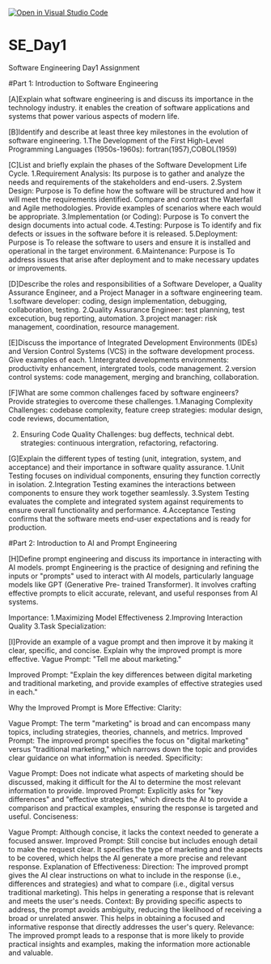 [![Open in Visual Studio Code](https://classroom.github.com/assets/open-in-vscode-2e0aaae1b6195c2367325f4f02e2d04e9abb55f0b24a779b69b11b9e10269abc.svg)](https://classroom.github.com/online_ide?assignment_repo_id=15566563&assignment_repo_type=AssignmentRepo)
# SE_Day1
Software Engineering Day1 Assignment

#Part 1: Introduction to Software Engineering

[A]Explain what software engineering is and discuss its importance in the technology industry.
it enables the creation of software applications and systems that power various aspects of modern life.

[B]Identify and describe at least three key milestones in the evolution of software engineering.
1.The Development of the First High-Level Programming Languages (1950s-1960s): fortran(1957),COBOL(1959)

[C]List and briefly explain the phases of the Software Development Life Cycle.
1.Requirement Analysis: Its purpose is to gather and analyze the needs and requirements of the stakeholders and end-users.
2.System Design: Purpose is To define how the software will be structured and how it will meet the requirements identified.
Compare and contrast the Waterfall and Agile methodologies. Provide examples of scenarios where each would be appropriate.
3.Implementation (or Coding): Purpose is To convert the design documents into actual code.
4.Testing: Purpose is To identify and fix defects or issues in the software before it is released.
5.Deployment: Purpose is To release the software to users and ensure it is installed and operational in the target environment.
6.Maintenance: Purpose is To address issues that arise after deployment and to make necessary updates or improvements.



[D]Describe the roles and responsibilities of a Software Developer, a Quality Assurance Engineer, and a Project Manager in a software engineering team.
1.software developer: coding, design implementation, debugging, collaboration, testing.
2.Quality Assurance Engineer: test planning, test excecution, bug reporting, automation.
3.project manager: risk management, coordination, resource management.

[E]Discuss the importance of Integrated Development Environments (IDEs) and Version Control Systems (VCS) in the software development process. Give examples of each.
1.Intergrated developments environments: productivity enhancement, intergrated tools, code management.
2.version control systems: code management, merging and branching, collaboration.

[F]What are some common challenges faced by software engineers? Provide strategies to overcome these challenges.
1.Managing Complexity
Challenges: codebase complexity, feature creep
strategies: modular design, code reviews, documentation,

2. Ensuring Code Quality
 Challenges: bug deffects, technical debt.
 strategies: continuous intergration, refactoring, refactoring.

[G]Explain the different types of testing (unit, integration, system, and acceptance) and their importance in software quality assurance.
1.Unit Testing focuses on individual components, ensuring they function correctly in isolation.
2.Integration Testing examines the interactions between components to ensure they work together seamlessly.
3.System Testing evaluates the complete and integrated system against requirements to ensure overall functionality and performance.
4.Acceptance Testing confirms that the software meets end-user expectations and is ready for production.

#Part 2: Introduction to AI and Prompt Engineering


[H]Define prompt engineering and discuss its importance in interacting with AI models.
prompt Engineering is the practice of designing and refining the inputs or "prompts" used to interact with AI models, particularly language models like GPT (Generative Pre-
trained Transformer). It involves crafting effective prompts to elicit accurate, relevant, and useful responses from AI systems.

Importance:
1.Maximizing Model Effectiveness
2.Improving Interaction Quality
3.Task Specialization:

[I]Provide an example of a vague prompt and then improve it by making it clear, specific, and concise. Explain why the improved prompt is more effective.
Vague Prompt:
"Tell me about marketing."

Improved Prompt:
"Explain the key differences between digital marketing and traditional marketing, and provide examples of effective strategies used in each."

Why the Improved Prompt is More Effective:
Clarity:

Vague Prompt: The term "marketing" is broad and can encompass many topics, including strategies, theories, channels, and metrics.
Improved Prompt: The improved prompt specifies the focus on "digital marketing" versus "traditional marketing," which narrows down the topic and provides clear guidance on what information is needed.
Specificity:

Vague Prompt: Does not indicate what aspects of marketing should be discussed, making it difficult for the AI to determine the most relevant information to provide.
Improved Prompt: Explicitly asks for "key differences" and "effective strategies," which directs the AI to provide a comparison and practical examples, ensuring the response is targeted and useful.
Conciseness:

Vague Prompt: Although concise, it lacks the context needed to generate a focused answer.
Improved Prompt: Still concise but includes enough detail to make the request clear. It specifies the type of marketing and the aspects to be covered, which helps the AI generate a more precise and relevant response.
Explanation of Effectiveness:
Direction: The improved prompt gives the AI clear instructions on what to include in the response (i.e., differences and strategies) and what to compare (i.e., digital versus traditional marketing). This helps in generating a response that is relevant and meets the user's needs.
Context: By providing specific aspects to address, the prompt avoids ambiguity, reducing the likelihood of receiving a broad or unrelated answer. This helps in obtaining a focused and informative response that directly addresses the user's query.
Relevance: The improved prompt leads to a response that is more likely to provide practical insights and examples, making the information more actionable and valuable.
